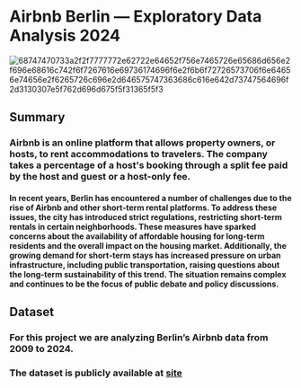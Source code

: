 # **Airbnb Berlin — Exploratory Data Analysis 2024**
![68747470733a2f2f7777772e62722e64652f756e7465726e65686d656e2f696e68616c742f6f7267616e69736174696f6e2f6b6f72726573706f6e64656e74656e2f6265726c696e2d646575747363686c616e642d73747564696f2d3130307e5f762d696d675f5f31365f5f3](https://github.com/user-attachments/assets/399350a3-5647-4d31-aee6-0a010330ff9e)
## Summary
### Airbnb is an online platform that allows property owners, or hosts, to rent accommodations to travelers. The company takes a percentage of a host's booking through a split fee paid by the host and guest or a host-only fee.
#### In recent years, Berlin has encountered a number of challenges due to the rise of Airbnb and other short-term rental platforms. To address these issues, the city has introduced strict regulations, restricting short-term rentals in certain neighborhoods. These measures have sparked concerns about the availability of affordable housing for long-term residents and the overall impact on the housing market. Additionally, the growing demand for short-term stays has increased pressure on urban infrastructure, including public transportation, raising questions about the long-term sustainability of this trend. The situation remains complex and continues to be the focus of public debate and policy discussions.

## Dataset
### For this project we are analyzing Berlin’s Airbnb data from 2009 to 2024.
### The dataset is publicly available at [site](http://insideairbnb.com/get-the-data.html)
